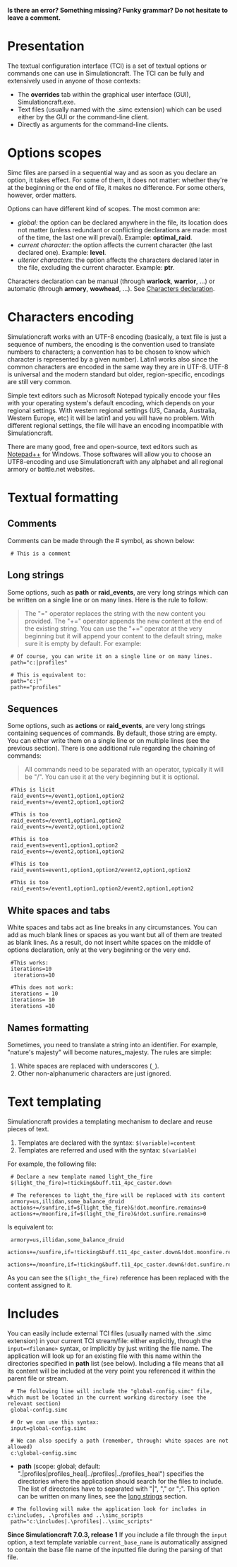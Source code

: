 **Is there an error? Something missing? Funky grammar? Do not hesitate to leave a comment.**

# Presentation
The textual configuration interface (TCI) is a set of textual options or commands one can use in Simulationcraft. The TCI can be fully and extensively used in anyone of those contexts:
  * The **overrides** tab within the graphical user interface (GUI), Simulationcraft.exe.
  * Text files (usually named with the .simc extension) which can be used either by the GUI or the command-line client.
  * Directly as arguments for the command-line clients.

# Options scopes
Simc files are parsed in a sequential way and as soon as you declare an option, it takes effect. For some of them, it does not matter: whether they're at the beginning or the end of file, it makes no difference. For some others, however, order matters.

Options can have different kind of scopes. The most common are:
  * _global:_ the option can be declared anywhere in the file, its location does not matter (unless redundant or conflicting declarations are made: most of the time, the last one will prevail). Example: **optimal\_raid**.
  * _current character:_ the option affects the current character (the last declared one). Example: **level**.
  * _ulterior characters:_ the option affects the characters declared later in the file, excluding the current character. Example: **ptr**.

Characters declaration can be manual (through **warlock**, **warrior**, ...) or automatic (through **armory**, **wowhead**, ...). See [Characters declaration](Characters#Declaration).

# Characters encoding
Simulationcraft works with an UTF-8 encoding (basically, a text file is just a sequence of numbers, the encoding is the convention used to translate numbers to characters; a convention has to be chosen to know which character is represented by a given number). Latin1 works also since the common characters are encoded in the same way they are in UTF-8. UTF-8 is universal and the modern standard but older, region-specific, encodings are still very common.

Simple text editors such as Microsoft Notepad typically encode your files with your operating system's default encoding, which depends on your regional settings. With western regional settings (US, Canada, Australia, Western Europe, etc) it will be latin1 and you will have no problem. With different regional settings, the file will have an encoding incompatible with Simulationcraft.

There are many good, free and open-source, text editors such as [Notepad++](http://notepad-plus-plus.org/) for Windows. Those softwares will allow you to choose an UTF8-encoding and use Simulationcraft with any alphabet and all regional armory or battle.net websites.

# Textual formatting

## Comments

Comments can be made through the # symbol, as shown below:
```
 # This is a comment
```

## Long strings
Some options, such as **path** or **raid\_events**, are very long strings which can be written on a single line or on many lines. Here is the rule to follow:

> The "=" operator replaces the string with the new content you provided. The "+=" operator appends the new content at the end of the existing string. You can use the "+=" operator at the very beginning but it will append your content to the default string, make sure it is empty by default. For example:

```
 # Of course, you can write it on a single line or on many lines.
 path="c:|profiles"

 # This is equivalent to:
 path="c:|"
 path+="profiles"
```

## Sequences

Some options, such as **actions** or **raid\_events**, are very long strings containing sequences of commands. By default, those string are empty. You can either write them on a single line or on multiple lines (see the previous section). There is one additional rule regarding the chaining of commands:
> All commands need to be separated with an operator, typically it will be "/". You can use it at the very beginning but it is optional.

```
 #This is licit
 raid_events+=/event1,option1,option2
 raid_events+=/event2,option1,option2

 #This is too
 raid_events=/event1,option1,option2
 raid_events+=/event2,option1,option2

 #This is too
 raid_events=event1,option1,option2
 raid_events+=/event2,option1,option2

 #This is too
 raid_events=event1,option1,option2/event2,option1,option2

 #This is too
 raid_events=/event1,option1,option2/event2,option1,option2
```

## White spaces and tabs

White spaces and tabs act as line breaks in any circumstances. You can add as much blank lines or spaces as you want but all of them are treated as blank lines. As a result, do not insert white spaces on the middle of options declaration, only at the very beginning or the very end.
```
 #This works:
 iterations=10
  iterations=10

 #This does not work:
 iterations = 10
 iterations= 10
 iterations =10
```

## Names formatting

Sometimes, you need to translate a string into an identifier. For example, "nature's majesty" will become natures\_majesty. The rules are simple:
  1. White spaces are replaced with underscores (`_`).
  1. Other non-alphanumeric characters are just ignored.

# Text templating
Simulationcraft provides a templating mechanism to declare and reuse pieces of text.
  1. Templates are declared with the syntax: `$(variable)=content`
  1. Templates are referred and used with the syntax: `$(variable)`

For example, the following file:
```
 # Declare a new template named light_the_fire
 $(light_the_fire)=!ticking&buff.t11_4pc_caster.down

 # The references to light_the_fire will be replaced with its content
 armory=us,illidan,some_balance_druid
 actions+=/sunfire,if=$(light_the_fire)&!dot.moonfire.remains>0
 actions+=/moonfire,if=$(light_the_fire)&!dot.sunfire.remains>0

```

Is equivalent to:
```
 armory=us,illidan,some_balance_druid
 actions+=/sunfire,if=!ticking&buff.t11_4pc_caster.down&!dot.moonfire.remains>0
 actions+=/moonfire,if=!ticking&buff.t11_4pc_caster.down&!dot.sunfire.remains>0
```
As you can see the `$(light_the_fire)` reference has been replaced with the content assigned to it.


# Includes

You can easily include external TCI files (usually named with the .simc extension) in your current TCI stream/file: either explicitly, through the `input=<filename>` syntax, or implicitly by just writing the file name. The application will look up for an existing file with this name within the directories specified in **path** list (see below). Including a file means that all its content will be included at the very point you referenced it within the parent file or stream.
```
 # The following line will include the "global-config.simc" file, which must be located in the current working directory (see the relevant section)
 global-config.simc

 # Or we can use this syntax:
 input=global-config.simc

 # We can also specify a path (remember, through: white spaces are not allowed)
 c:\global-config.simc

```
  * **path** (scope: global; default: ".|profiles|profiles\_heal|../profiles|../profiles\_heal") specifies the directories where the application should search for the files to include. The list of directories have to separated with "|", "," or ";". This option can be written on many lines, see the [long strings](#Long_strings) section.
```
 # The following will make the application look for includes in c:\includes, .\profiles and ..\simc_scripts
 path="c:\includes|.\profiles|..\simc_scripts"
```

**Since Simulationcraft 7.0.3, release 1** If you include a file through the `input` option, a text template variable `current_base_name` is automatically assigned to contain the base file name of the inputted file during the parsing of that file.